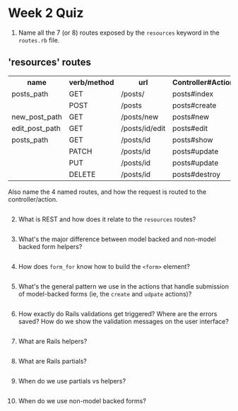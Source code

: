 # Week 2 Quiz
1. Name all the 7 (or 8) routes exposed by the `resources` keyword in the `routes.rb` file. 

'resources' routes
-------------

<table>
  <tr>
    <th>name</th><th>verb/method</th><th>url</th><th>Controller#Action</th>
  </tr>
  <tr>
    <td>posts_path</td><td>GET</td><td>/posts/</td><td>posts#index</td>
  </tr>
  <tr>
    <td></td><td>POST</td><td>/posts</td><td>posts#create</td>
  </tr>
  <tr>
    <td>new_post_path</td><td>GET</td><td>/posts/new</td><td>posts#new</td>
  </tr>
  <tr>
    <td>edit_post_path</td><td>GET</td><td>/posts/id/edit</td><td>posts#edit</td>
  </tr>
  <tr>
    <td>posts_path</td><td>GET</td><td>/posts/id</td><td>posts#show</td>
  </tr>
  <tr>
    <td></td><td>PATCH</td><td>/posts/id</td><td>posts#update</td>
  </tr>
  <tr>
    <td></td><td>PUT</td><td>/posts/id</td><td>posts#update</td>
  </tr>
  <tr>
    <td></td><td>DELETE</td><td>/posts/id</td><td>posts#destroy</td>
  </tr>
</table>

Also name the 4 named routes, and how the request is routed to the controller/action.

<pre><code></code></pre>

2. What is REST and how does it relate to the `resources` routes?

<pre><code></code></pre>

3. What's the major difference between model backed and non-model backed form helpers?

<pre><code></code></pre>

4. How does `form_for` know how to build the `<form>` element?

<pre><code></code></pre>

5. What's the general pattern we use in the actions that handle submission of model-backed 
forms (ie, the `create` and `udpate` actions)?

<pre><code></code></pre>

6. How exactly do Rails validations get triggered? Where are the errors saved? How do we show the validation messages on the user interface?

<pre><code></code></pre>

7. What are Rails helpers?

<pre><code></code></pre>

8. What are Rails partials?

<pre><code></code></pre>

9. When do we use partials vs helpers?

<pre><code></code></pre>

10. When do we use non-model backed forms?

<pre><code></code></pre>